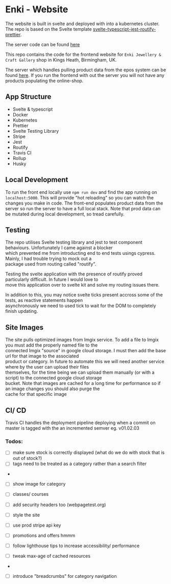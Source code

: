 # Enki - Website

The website is built in svelte and deployed with into a kubernetes cluster. The repo is based on the Svelte template [svelte-typescript-jest-routify-prettier](https://github.com/jaskaransarkaria/svelte-typescript-jest-routify-prettier).

The server code can be found [here](https://github.com/jaskaransarkaria/enki-server)

This repo contains the code for the frontend website for `Enki Jewellery & Craft Gallery` shop in Kings Heath, Birmingham, UK.

The server which handles pulling product data from the epos system can be found [here](https://github.com/jaskaransarkaria/enki-server). If you run the frontend with out the server you will not have any products populating the online-shop.

## App Structure

- Svelte & typescript
- Docker
- Kubernetes
- Prettier
- Svelte Testing Library
- Stripe
- Jest
- Routify
- Travis CI
- Rollup
- Husky

## Local Development

To run the front end locally use `npm run dev` and find the app running on `localhost:5000`. This will provide "hot reloading" so you can watch the changes you make in code. The front-end populates product data from the server so run the server to have a full local stack.
Note that prod data can be mutated during local development, so tread carefully.

## Testing

The repo utilises Svelte testing library and jest to test component behaviours. Unfortunately I came against a blocker \
which prevented me from introducting end to end tests usings cypress. Mainly, I had trouble trying to mock out a \
package used from routing called "routify".

Testing the svelte application with the presence of routify proved particularly difficult. In future I would love to \
move this application over to svelte kit and solve my routing issues there.

In addition to this, you may notice svelte ticks present accross some of the tests, as reactive statements happen \
asynchronously we need to used tick to wait for the DOM to completely finish updating.

## Site Images

The site pulls optimized images from Imgix service. To add a file to Imgix you must add the properly named file to the \
connected Imgix "source" in google cloud storage. I must then add the base url for that image to the associated \
product or category. In future to automate this we will need another service where by the user can upload their files \
themselves, for the time being we can upload them manually (or with a script) to the connected google cloud storage \
bucket. Note that images are cached for a long time for performance so if an image changes you should also purge the \
cache for that specific image

## CI/ CD

Travis CI handles the deployment pipeline deploying when a commit on master is tagged with the an incremented semver eg. v01.02.03

### Todos:

- [ ] make sure stock is correctly displayed (what do we do with stock that is out of stock?)
- [ ] tags need to be treated as a category rather than a search filter
-
- [ ] show image for category
- [ ] classes/ courses

- [ ] add security headers too (webpagetest.org)

- [ ] style the site
- [ ] use prod stripe api key
- [ ] promotions and offers hmmm

- [ ] follow lighthouse tips to increase accessibility/ performance
- [ ] tweak max-age of cached resources
-
- [ ] introduce "breadcrumbs" for category navigation
